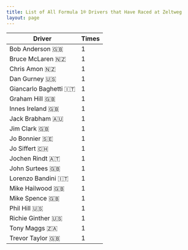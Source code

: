 ```yaml
---
title: List of All Formula 1® Drivers that Have Raced at Zeltweg
layout: page
---
```



| Driver | Times |
|--|--|
| Bob Anderson 🇬🇧 | 1 |
| Bruce McLaren 🇳🇿 | 1 |
| Chris Amon 🇳🇿 | 1 |
| Dan Gurney 🇺🇸 | 1 |
| Giancarlo Baghetti 🇮🇹 | 1 |
| Graham Hill 🇬🇧 | 1 |
| Innes Ireland 🇬🇧 | 1 |
| Jack Brabham 🇦🇺 | 1 |
| Jim Clark 🇬🇧 | 1 |
| Jo Bonnier 🇸🇪 | 1 |
| Jo Siffert 🇨🇭 | 1 |
| Jochen Rindt 🇦🇹 | 1 |
| John Surtees 🇬🇧 | 1 |
| Lorenzo Bandini 🇮🇹 | 1 |
| Mike Hailwood 🇬🇧 | 1 |
| Mike Spence 🇬🇧 | 1 |
| Phil Hill 🇺🇸 | 1 |
| Richie Ginther 🇺🇸 | 1 |
| Tony Maggs 🇿🇦 | 1 |
| Trevor Taylor 🇬🇧 | 1 |


